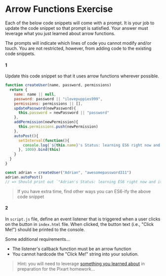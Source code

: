 # Arrow Functions Exercise

Each of the below code snippets will come with a prompt. It is your job to update the code snippet so that prompt is satisfied. Your answer must leverage what you just learned about arrow functions.

The prompts will indicate which lines of code you cannot modify and/or touch. You are not restricted, however, from adding code to the existing code snippets.

#### 1

Update this code snippet so that it uses arrow functions wherever possible.

```js
function createUser(name, password, permissions)
  return {
    name: name || null,
    password: password || "ilovepuppies999",
    permissions: permissions || [],
    updatePassword(newPassword){
      this.password = newPassword || "password"
    },
    addPermission(newPermission){
      this.permissions.push(newPermission)
    },
    autoPost(){
      setInterval(function(){
        console.log(`${this.name}'s Status: learning ES6 right now and it is rad.`)
      }, 1000).bind(this)
    }
  }
}

const adrian = createUser("Adrian", "awesomepassword311")
adrian.autoPost()
// => Should print out `"Adrian's Status: learning ES6 right now and it is rad."` every second
```

> If you have extra time, find other ways you can ES6-ify the above code snippet

#### 2

In `script.js` file, define an event listener that is triggered when a user clicks on the button in `index.html` file. When clicked, the button text (i.e., "Click Me!") should be printed to the console.

Some additional requirements...
- The listener's callback function must be an arrow function
- You cannot hardcode the "Click Me!" string into your solution.

> Hint: you will need to leverage [something you learned about](https://github.com/ga-wdi-lessons/js-events-callbacks#the-event-object) in preparation for the Pixart homework...
